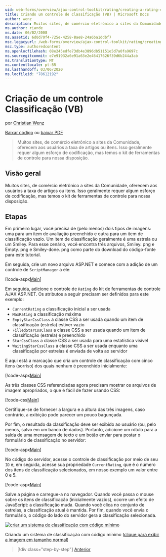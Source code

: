 ```yaml
---
uid: web-forms/overview/ajax-control-toolkit/rating/creating-a-rating-control-vb
title: Criando um controle de classificação (VB) | Microsoft Docs
author: wenz
description: Muitos sites, de comércio eletrônico a sites da Comunidade, oferecem aos usuários a taxa de artigos ou itens. Isso geralmente requer algum esforço de codificação, mas temos o...
ms.author: riande
ms.date: 06/02/2008
ms.assetid: 6d0d70f4-725e-4258-8ae8-24a6ba1ddbf7
msc.legacyurl: /web-forms/overview/ajax-control-toolkit/rating/creating-a-rating-control-vb
msc.type: authoredcontent
ms.openlocfilehash: 08e245edfe73db4e3896db51151e5d7a0fa9697c
ms.sourcegitcommit: e7e91932a6e91a63e2e46417626f39d6b244a3ab
ms.translationtype: MT
ms.contentlocale: pt-BR
ms.lasthandoff: 03/06/2020
ms.locfileid: "78612192"
---
```

# <a name="creating-a-rating-control-vb"></a>Criação de um controle Classificação (VB)

por [Christian Wenz](https://github.com/wenz)

[Baixar código](https://download.microsoft.com/download/9/3/f/93f8daea-bebd-4821-833b-95205389c7d0/rating0.vb.zip) ou [baixar PDF](https://download.microsoft.com/download/2/d/c/2dc10e34-6983-41d4-9c08-f78f5387d32b/rating0VB.pdf)

> Muitos sites, de comércio eletrônico a sites da Comunidade, oferecem aos usuários a taxa de artigos ou itens. Isso geralmente requer algum esforço de codificação, mas temos o kit de ferramentas de controle para nossa disposição.

## <a name="overview"></a>Visão geral

Muitos sites, de comércio eletrônico a sites da Comunidade, oferecem aos usuários a taxa de artigos ou itens. Isso geralmente requer algum esforço de codificação, mas temos o kit de ferramentas de controle para nossa disposição.

## <a name="steps"></a>Etapas

Em primeiro lugar, você precisa de (pelo menos) dois tipos de imagens: uma para um item de avaliação preenchido e outra para um item de classificação vazio. Um item de classificação geralmente é uma estrela ou um Smiley. Para esse cenário, você encontra três arquivos, Smiley. png e Empty. png e Smiley-done. png como parte do download do código-fonte para este tutorial.

Em seguida, crie um novo arquivo ASP.NET e comece com a adição de um controle de `ScriptManager` a ele:

[!code-aspx[Main](creating-a-rating-control-vb/samples/sample1.aspx)]

Em seguida, adicione o controle de `Rating` do kit de ferramentas de controle AJAX ASP.NET. Os atributos a seguir precisam ser definidos para este exemplo:

- `CurrentRating` a classificação inicial a ser usada
- `MaxRating` a classificação máxima
- `EmptyStarCssClass` a classe CSS a ser usada quando um item de classificação (estrela) estiver vazio
- `FilledStarCssClass` a classe CSS a ser usada quando um item de classificação (estrela) é preenchido
- `StarCssClass` a classe CSS a ser usada para uma estatística visível
- `WaitingStarCssClass` a classe CSS a ser usada enquanto uma classificação por estrelas é enviada de volta ao servidor

E aqui está a marcação que cria um controle de classificação com cinco itens (sorriso) dos quais nenhum é preenchido inicialmente:

[!code-aspx[Main](creating-a-rating-control-vb/samples/sample2.aspx)]

As três classes CSS referenciadas agora precisam mostrar os arquivos de imagem apropriados, o que é fácil de fazer usando CSS:

[!code-css[Main](creating-a-rating-control-vb/samples/sample3.css)]

Certifique-se de fornecer a largura e a altura das três imagens, caso contrário, a exibição pode parecer um pouco bagunçada.

Por fim, o resultado da classificação deve ser exibido ao usuário (ou, pelo menos, salvo em um banco de dados). Portanto, adicione um rótulo para a saída de uma mensagem de texto e um botão enviar para postar o formulário de classificação no servidor:

[!code-aspx[Main](creating-a-rating-control-vb/samples/sample4.aspx)]

No código do servidor, acesse o controle de classificação por meio de seu `ID` e, em seguida, acesse sua propriedade `CurrentRating`, que é o número dos itens de classificação selecionados, em nosso exemplo um valor entre 0 e 5.

[!code-aspx[Main](creating-a-rating-control-vb/samples/sample5.aspx)]

Salve a página e carregue-a no navegador. Quando você passa o mouse sobre os itens de classificação (inicialmente vazios), ocorre um efeito de JavaScript: a classificação muda. Quando você clica no conjunto de estrelas, a classificação atual é mantida. Por fim, quando você envia o formulário, o código do lado do servidor gera a classificação selecionada.

[![criar um sistema de classificação com código mínimo](creating-a-rating-control-vb/_static/image2.png)](creating-a-rating-control-vb/_static/image1.png)

Criando um sistema de classificação com código mínimo ([clique para exibir a imagem em tamanho normal](creating-a-rating-control-vb/_static/image3.png))

> [!div class="step-by-step"]
> [Anterior](creating-a-rating-control-cs.md)

